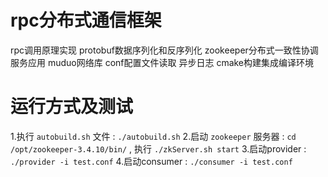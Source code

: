 # rpc分布式通信框架
rpc调用原理实现
protobuf数据序列化和反序列化
zookeeper分布式一致性协调服务应用
muduo网络库
conf配置文件读取
异步日志
cmake构建集成编译环境

# 运行方式及测试

1.执行 `autobuild.sh` 文件 : `./autobuild.sh`
2.启动 `zookeeper` 服务器 : `cd /opt/zookeeper-3.4.10/bin/` , 执行 `./zkServer.sh start`
3.启动provider : `./provider -i test.conf`
4.启动consumer : `./consumer -i test.conf`